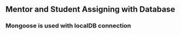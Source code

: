 <h2>Mentor and Student Assigning with Database</h2>
<h3>Mongoose is used with localDB connection</h3>
